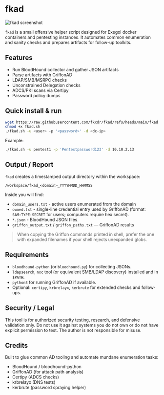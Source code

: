 # fkad

![fkad screenshot](https://github.com/user-attachments/assets/8fa1fc4b-43c1-4789-8184-0138bd81d0b1)

`fkad` is a small offensive helper script designed for Exegol docker containers and pentesting instances. It automates common enumeration and sanity checks and prepares artifacts for follow-up toolkits.

## Features

* Run BloodHound collector and gather JSON artifacts
* Parse artifacts with GriffonAD 
* LDAP/SMB/MSRPC checks
* Unconstrained Delegation checks
* ADCS/PKI scans via Certipy
* Password policy dumps

## Quick install & run

```bash
wget https://raw.githubusercontent.com/fkxdr/fkad/refs/heads/main/fkad.sh
chmod +x fkad.sh
./fkad.sh -u <user> -p '<password>' -d <dc-ip>
```

Example:

```bash
./fkad.sh -u pentest1 -p 'Pentestpassword123' -d 10.10.2.13
```

## Output / Report

`fkad` creates a timestamped output directory within the workspace:

```
/workspace/fkad_<domain>_YYYYMMDD_HHMMSS
```

Inside you will find:

* `domain_users.txt` - active users enumerated from the domain
* `owned.txt` - single-line credential entry used by GriffonAD (format: `SAM:TYPE:SECRET` for users; computers require hex secret).
* `*.json` - BloodHound JSON files.
* `griffon_output.txt` / `griffon_paths.txt` — GriffonAD results

> When copying the Griffon commands printed in shell, prefer the one with expanded filenames if your shell rejects unexpanded globs.

## Requirements

* `bloodhound-python` (or `bloodhound.py`) for collecting JSONs.
* `ldapsearch`, `nxc` tool (or equivalent SMB/LDAP discovery) installed and in `$PATH`.
* `python3` for running GriffonAD if available.
* Optional: `certipy`, `krbrelayx`, `kerbrute` for extended checks and follow-ups.

## Security / Legal

This tool is for authorized security testing, research, and defensive validation only. Do not use it against systems you do not own or do not have explicit permission to test. The author is not responsible for misuse.

## Credits

Built to glue common AD tooling and automate mundane enumeration tasks:

* BloodHound / bloodhound-python
* GriffonAD (for attack path analysis)
* Certipy (ADCS checks)
* krbrelayx (DNS tests)
* kerbrute (password spraying helper)
